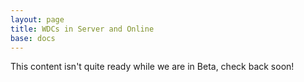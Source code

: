 ```yaml
---
layout: page
title: WDCs in Server and Online
base: docs
---
```


This content isn't quite ready while we are in Beta, check back soon!